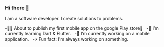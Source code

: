 ### Hi there 👋
I am a software developer.
I create solutions to problems.
&nbsp;

-👩‍💻 About to publish my first mobile app on the google Play store🥳 &nbsp;
-🌱 I’m currently learning Dart & Flutter. &nbsp;
-🔭 I’m currently working on a mobile application. &nbsp;
-⚡ Fun fact: I'm always working on something.

<!--
**NifemiCodes/NifemiCodes** is a ✨ _special_ ✨ repository because its `README.md` (this file) appears on your GitHub profile.

Here are some ideas to get you started:

- 👯 I’m looking to collaborate on ...
- 🤔 I’m looking for help with ...
- 💬 Ask me about ...
- 📫 How to reach me: ...
-->
